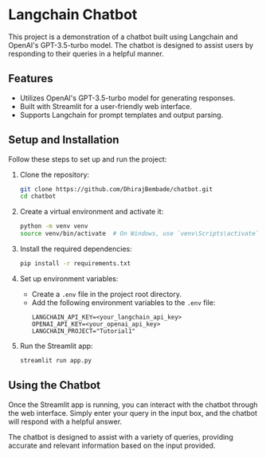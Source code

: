 # Langchain Chatbot

This project is a demonstration of a chatbot built using Langchain and OpenAI's GPT-3.5-turbo model. The chatbot is designed to assist users by responding to their queries in a helpful manner.

## Features

- Utilizes OpenAI's GPT-3.5-turbo model for generating responses.
- Built with Streamlit for a user-friendly web interface.
- Supports Langchain for prompt templates and output parsing.

## Setup and Installation

Follow these steps to set up and run the project:

1. Clone the repository:
   ```bash
   git clone https://github.com/DhirajBembade/chatbot.git
   cd chatbot
   ```

2. Create a virtual environment and activate it:
   ```bash
   python -m venv venv
   source venv/bin/activate  # On Windows, use `venv\Scripts\activate`
   ```

3. Install the required dependencies:
   ```bash
   pip install -r requirements.txt
   ```

4. Set up environment variables:
   - Create a `.env` file in the project root directory.
   - Add the following environment variables to the `.env` file:
     ```
     LANGCHAIN_API_KEY=<your_langchain_api_key>
     OPENAI_API_KEY=<your_openai_api_key>
     LANGCHAIN_PROJECT="Tutorial1"
     ```

5. Run the Streamlit app:
   ```bash
   streamlit run app.py
   ```

## Using the Chatbot

Once the Streamlit app is running, you can interact with the chatbot through the web interface. Simply enter your query in the input box, and the chatbot will respond with a helpful answer.

The chatbot is designed to assist with a variety of queries, providing accurate and relevant information based on the input provided.

